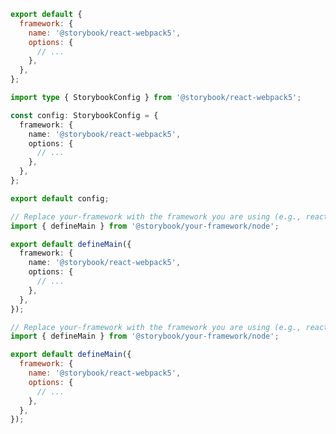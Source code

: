 ```js filename=".storybook/main.js" renderer="react" language="js" tabTitle="CSF 3"
export default {
  framework: {
    name: '@storybook/react-webpack5',
    options: {
      // ...
    },
  },
};
```

```ts filename=".storybook/main.ts" renderer="react" language="ts" tabTitle="CSF 3"
import type { StorybookConfig } from '@storybook/react-webpack5';

const config: StorybookConfig = {
  framework: {
    name: '@storybook/react-webpack5',
    options: {
      // ...
    },
  },
};

export default config;
```

```ts filename=".storybook/main.ts" renderer="react" language="ts" tabTitle="CSF Next 🧪"
// Replace your-framework with the framework you are using (e.g., react-vite, nextjs, nextjs-vite)
import { defineMain } from '@storybook/your-framework/node';

export default defineMain({
  framework: {
    name: '@storybook/react-webpack5',
    options: {
      // ...
    },
  },
});
```

<!-- JS snippets still needed while providing both CSF 3 & Next -->

```js filename=".storybook/main.js" renderer="react" language="js" tabTitle="CSF Next 🧪"
// Replace your-framework with the framework you are using (e.g., react-vite, nextjs, nextjs-vite)
import { defineMain } from '@storybook/your-framework/node';

export default defineMain({
  framework: {
    name: '@storybook/react-webpack5',
    options: {
      // ...
    },
  },
});
```
